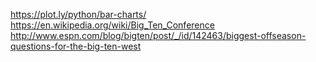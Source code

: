 https://plot.ly/python/bar-charts/
https://en.wikipedia.org/wiki/Big_Ten_Conference
http://www.espn.com/blog/bigten/post/_/id/142463/biggest-offseason-questions-for-the-big-ten-west
